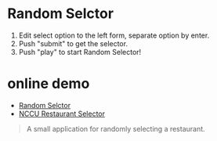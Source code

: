 # Random Selctor
1. Edit select option to the left form, separate option by enter.
2. Push "submit" to get the selector.
3. Push "play" to start Random Selector!

# online demo
* [Random Selctor](http://fast-shore-4886.herokuapp.com/rs/)
* [NCCU Restaurant Selector](http://fast-shore-4886.herokuapp.com/rs/nccu_eat)
> A small application for randomly selecting a restaurant.
